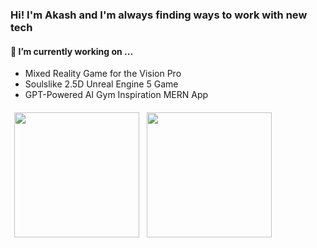 ### Hi! I'm Akash and I'm always finding ways to work with new tech
#### 🔭 I’m currently working on ...
- Mixed Reality Game for the Vision Pro
- Soulslike 2.5D Unreal Engine 5 Game    
- GPT-Powered AI Gym Inspiration MERN App

<div style="display: flex; flex-wrap: wrap;">
  <a href="https://github.com/3sannasia" alt="Akash's GitHub Stats" style="margin: 6px;">
    <img height="200em" src="https://github-readme-stats.vercel.app/api?username=3sannasia&show_icons=true&theme=algolia&rank_icon=github&hide=issues&card_width=300)](https://github.com/3sannasia/github-readme-stats" />
  </a>
  <a href="https://github.com/3sannasia" alt="Akash's GitHub Stats" style="margin: 6px;" >
    <img height="200em" margin-left: 809px; src="https://github-readme-stats.vercel.app/api/top-langs/?username=3sannasia&hide=cmake,css,html&langs_count=6&layout=donut&exclude_repo=Data-Science-Compensation-Classifier&theme=algolia&card_width=300" />
  </a>
</div>



<!-- ![Contribution Snake Light](https://raw.githubusercontent.com/Kaweees/Kaweees/output/github-snake-light.svg#gh-light-mode-only)
![Contribution Snake Dark](https://raw.githubusercontent.com/Kaweees/Kaweees/output/github-snake-dark.svg#gh-dark-mode-only) -->
<!--
**3sannasia/3sannasia** is a ✨ _special_ ✨ repository because its `README.md` (this file) appears on your GitHub profile.

Here are some ideas to get you started:

- 🔭 I’m currently working on ...
- 🌱 I’m currently learning ...
- 👯 I’m looking to collaborate on ...
- 🤔 I’m looking for help with ...
- 💬 Ask me about ...
- 📫 How to reach me: ...
- 😄 Pronouns: ...
- ⚡ Fun fact: ...
-->
